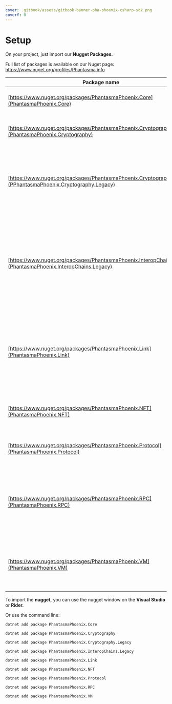 ```yaml
---
cover: .gitbook/assets/gitbook-banner-pha-phoenix-csharp-sdk.png
coverY: 0
---
```


# Setup

On your project, just import our **Nugget Packages.**

Full list of packages is available on our Nuget page:
https://www.nuget.org/profiles/Phantasma.info

| Package name                           | Description       |
| ---------------------------------------| ----------------- |
| [https://www.nuget.org/packages/PhantasmaPhoenix.Core](PhantasmaPhoenix.Core) | Core types and utilities for Phantasma Phoenix SDK |
| [https://www.nuget.org/packages/PhantasmaPhoenix.Cryptography](PhantasmaPhoenix.Cryptography) | Cryptographic primitives and utilities for the Phantasma Phoenix SDK |
| [https://www.nuget.org/packages/PhantasmaPhoenix.Cryptography.Legacy](PPhantasmaPhoenix.Cryptography.Legacy) | Legacy cryptographic primitives and utilities for the Phantasma Phoenix SDK. Deprecated, but still used in certain scenarios |
| [https://www.nuget.org/packages/PhantasmaPhoenix.InteropChains.Legacy](PhantasmaPhoenix.InteropChains.Legacy) | Address generation and basic utilities for Neo2 and Ethereum chains, used for external wallet compatibility in the Phantasma Phoenix SDK. Deprecated, but still used in certain scenarios |
| [https://www.nuget.org/packages/PhantasmaPhoenix.Link](PhantasmaPhoenix.Link) | Lightweight WebSocket-based server implementation for the Phantasma Link protocol. Allows dApps to connect with Phantasma wallets |
| [https://www.nuget.org/packages/PhantasmaPhoenix.NFT](PhantasmaPhoenix.NFT) | Utilities for parsing NFT ROM data and accessing metadata in Phantasma |
| [https://www.nuget.org/packages/PhantasmaPhoenix.Protocol](PhantasmaPhoenix.Protocol) | Protocol types, enums, and constants for the Phantasma Phoenix SDK  |
| [https://www.nuget.org/packages/PhantasmaPhoenix.RPC](PhantasmaPhoenix.RPC) | Provides client-side types and helpers for interacting with the Phantasma Phoenix blockchain RPC and REST APIs |
| [https://www.nuget.org/packages/PhantasmaPhoenix.VM](PhantasmaPhoenix.VM) | Virtual machine implementation and script execution utilities for Phantasma Phoenix SDK |



To import the **nugget,** you can use the nugget window on the **Visual Studio** or **Rider.**&#x20;

Or use the command line:

```
dotnet add package PhantasmaPhoenix.Core
```
```
dotnet add package PhantasmaPhoenix.Cryptography
```
```
dotnet add package PhantasmaPhoenix.Cryptography.Legacy
```
```
dotnet add package PhantasmaPhoenix.InteropChains.Legacy
```
```
dotnet add package PhantasmaPhoenix.Link
```
```
dotnet add package PhantasmaPhoenix.NFT
```
```
dotnet add package PhantasmaPhoenix.Protocol
```
```
dotnet add package PhantasmaPhoenix.RPC
```
```
dotnet add package PhantasmaPhoenix.VM
```
